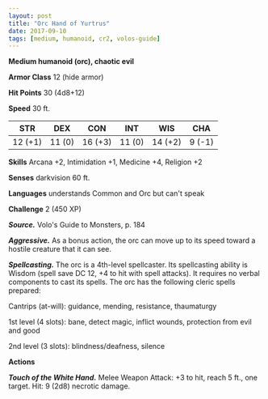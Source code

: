 ```yaml
---
layout: post
title: "Orc Hand of Yurtrus"
date: 2017-09-10
tags: [medium, humanoid, cr2, volos-guide]
---
```


**Medium humanoid (orc), chaotic evil**

**Armor Class** 12 (hide armor)

**Hit Points** 30 (4d8+12)

**Speed** 30 ft.

|   STR   |   DEX   |   CON   |   INT   |   WIS   |   CHA   |
|:-----:|:-----:|:-----:|:-----:|:-----:|:-----:|
| 12 (+1) | 11 (0) | 16 (+3) | 11 (0) | 14 (+2) | 9 (-1) |

**Skills** Arcana +2, Intimidation +1, Medicine +4, Religion +2

**Senses** darkvision 60 ft.

**Languages** understands Common and Orc but can't speak

**Challenge** 2 (450 XP)

***Source.*** Volo's Guide to Monsters, p. 184

***Aggressive.*** As a bonus action, the orc can move up to its speed toward a hostile creature that it can see.

***Spellcasting.*** The orc is a 4th-level spellcaster. Its spellcasting ability is Wisdom (spell save DC 12, +4 to hit with spell attacks). It requires no verbal components to cast its spells. The orc has the following cleric spells prepared:

Cantrips (at-will): guidance, mending, resistance, thaumaturgy

1st level (4 slots): bane, detect magic, inflict wounds, protection from evil and good

2nd level (3 slots): blindness/deafness, silence

**Actions**

***Touch of the White Hand.*** Melee Weapon Attack: +3 to hit, reach 5 ft., one target. Hit: 9 (2d8) necrotic damage.

